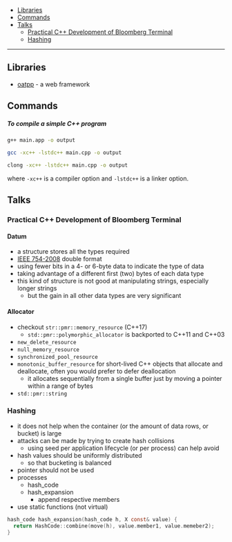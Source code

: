 - [Libraries](#libraries)
- [Commands](#commands)
- [Talks](#talks)
  * [Practical C++ Development of Bloomberg Terminal](#practical-c-development-of-bloomberg-terminal)
  * [Hashing](#hashing)
____

## Libraries

- [oatpp](https://github.com/oatpp/oatpp) - a web framework


## Commands

##### To compile a simple C++ program

```sh
g++ main.app -o output
```

```sh
gcc -xc++ -lstdc++ main.cpp -o output
```

```sh
clong -xc++ -lstdc++ main.cpp -o output
```

where `-xc++` is a compiler option and `-lstdc++` is a linker option.

## Talks

### Practical C++ Development of Bloomberg Terminal

#### Datum

- a structure stores all the types required
- [IEEE 754-2008](https://standards.ieee.org/standard/754-2008.html) double
  format
- using fewer bits in a 4- or 6-byte data to indicate the type of data
- taking advantage of a different first (two) bytes of each data type
- this kind of structure is not good at manipulating strings, especially longer
    strings
  - but the gain in all other data types are very significant

#### Allocator

- checkout `str::pmr::memory_resource` (C++17)
  - `std::pmr::polymorphic_allocator` is backported to C++11 and C++03
- `new_delete_resource`
- `null_memory_resource`
- `synchronized_pool_resource`
- `monotonic_buffer_resource` for short-lived C++ objects that allocate and
    deallocate, often you would prefer to defer deallocation
  - it allocates sequentially from a single buffer just by moving a pointer
      within a range of bytes
- `std::pmr::string`

### Hashing

- it does not help when the container (or the amount of data rows, or bucket)
  is large
- attacks can be made by trying to create hash collisions
  - using seed per application lifecycle (or per process) can help avoid
- hash values should be uniformly distributed
  - so that bucketing is balanced
- pointer should not be used
- processes
  - hash_code
  - hash_expansion
    - append respective members
- use static functions (not virtual)

```c
hash_code hash_expansion(hash_code h, X const& value) {
  return HashCode::combine(move(h), value.member1, value.memeber2);
}
```
